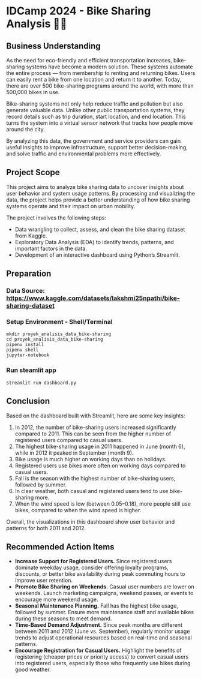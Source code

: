 # IDCamp 2024 - Bike Sharing Analysis 🚴‍♀️
## **Business Understanding**
As the need for eco-friendly and efficient transportation increases, bike-sharing systems have become a modern solution. These systems automate the entire process — from membership to renting and returning bikes. Users can easily rent a bike from one location and return it to another. Today, there are over 500 bike-sharing programs around the world, with more than 500,000 bikes in use.

Bike-sharing systems not only help reduce traffic and pollution but also generate valuable data. Unlike other public transportation systems, they record details such as trip duration, start location, and end location. This turns the system into a virtual sensor network that tracks how people move around the city.

By analyzing this data, the government and service providers can gain useful insights to improve infrastructure, support better decision-making, and solve traffic and environmental problems more effectively.

## **Project Scope**
This project aims to analyze bike sharing data to uncover insights about user behavior and system usage patterns. By processing and visualizing the data, the project helps provide a better understanding of how bike sharing systems operate and their impact on urban mobility.

The project involves the following steps:
* Data wrangling to collect, assess, and clean the bike sharing dataset from Kaggle.
* Exploratory Data Analysis (EDA) to identify trends, patterns, and important factors in the data.
* Development of an interactive dashboard using Python’s Streamlit.

## Preparation 
### Data Source: https://www.kaggle.com/datasets/lakshmi25npathi/bike-sharing-dataset

### Setup Environment - Shell/Terminal
```
mkdir proyek_analisis_data_bike-sharing
cd proyek_analisis_data_bike-sharing
pipenv install
pipenv shell
jupyter-notebook
```
### Run steamlit app
```
streamlit run dashboard.py
```

## Conclusion
Based on the dashboard built with Streamlit, here are some key insights:

1. In 2012, the number of bike-sharing users increased significantly compared to 2011. This can be seen from the higher number of registered users compared to casual users.
2. The highest bike-sharing usage in 2011 happened in June (month 6), while in 2012 it peaked in September (month 9).
3. Bike usage is much higher on working days than on holidays.
4. Registered users use bikes more often on working days compared to casual users.
5. Fall is the season with the highest number of bike-sharing users, followed by summer.
6. In clear weather, both casual and registered users tend to use bike-sharing more.
7. When the wind speed is low (between 0.05–0.18), more people still use bikes, compared to when the wind speed is higher.

Overall, the visualizations in this dashboard show user behavior and patterns for both 2011 and 2012.

## Recommended Action Items
* **Increase Support for Registered Users.** Since registered users dominate weekday usage, consider offering loyalty programs, discounts, or better bike availability during peak commuting hours to improve user retention.
* **Promote Bike Sharing on Weekends.** Casual user numbers are lower on weekends. Launch marketing campaigns, weekend passes, or events to encourage more weekend usage.
* **Seasonal Maintenance Planning.** Fall has the highest bike usage, followed by summer. Ensure more maintenance staff and available bikes during these seasons to meet demand.
* **Time-Based Demand Adjustment.** Since peak months are different between 2011 and 2012 (June vs. September), regularly monitor usage trends to adjust operational resources based on real-time and seasonal patterns.
* **Encourage Registration for Casual Users.** Highlight the benefits of registering (cheaper prices or priority access) to convert casual users into registered users, especially those who frequently use bikes during good weather.
